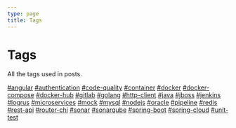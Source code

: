 ```yaml
---
type: page
title: Tags
---
```


# Tags

All the tags used in posts.

<div style={{ display: 'flex', flexWrap: 'wrap', gap: '0.5rem' }}>
  <a href="/tags/angular" className="tag">#angular</a>
  <a href="/tags/authentication" className="tag">#authentication</a>
  <a href="/tags/code-quality" className="tag">#code-quality</a>
  <a href="/tags/container" className="tag">#container</a>
  <a href="/tags/docker" className="tag">#docker</a>
  <a href="/tags/docker-compose" className="tag">#docker-compose</a>
  <a href="/tags/docker-hub" className="tag">#docker-hub</a>
  <a href="/tags/gitlab" className="tag">#gitlab</a>
  <a href="/tags/golang" className="tag">#golang</a>
  <a href="/tags/http-client" className="tag">#http-client</a>
  <a href="/tags/java" className="tag">#java</a>
  <a href="/tags/jboss" className="tag">#jboss</a>
  <a href="/tags/jenkins" className="tag">#jenkins</a>
  <a href="/tags/logrus" className="tag">#logrus</a>
  <a href="/tags/microservices" className="tag">#microservices</a>
  <a href="/tags/mock" className="tag">#mock</a>
  <a href="/tags/mysql" className="tag">#mysql</a>
  <a href="/tags/nodejs" className="tag">#nodejs</a>
  <a href="/tags/oracle" className="tag">#oracle</a>
  <a href="/tags/pipeline" className="tag">#pipeline</a>
  <a href="/tags/redis" className="tag">#redis</a>
  <a href="/tags/rest-api" className="tag">#rest-api</a>
  <a href="/tags/router-chi" className="tag">#router-chi</a>
  <a href="/tags/sonar" className="tag">#sonar</a>
  <a href="/tags/sonarqube" className="tag">#sonarqube</a>
  <a href="/tags/spring-boot" className="tag">#spring-boot</a>
  <a href="/tags/spring-cloud" className="tag">#spring-cloud</a>
  <a href="/tags/unit-test" className="tag">#unit-test</a>
</div>

<style jsx>
  {`
    .tag {
      background-color: #f3f4f6;
      padding: 6px 12px;
      border-radius: 9999px;
      text-decoration: none;
      color: #1f2937;
      font-size: 14px;
      transition: background-color 0.2s ease;
      font-weight: 500;
    }
    .tag:hover {
      background-color: #e5e7eb;
    }
  `}
</style>
